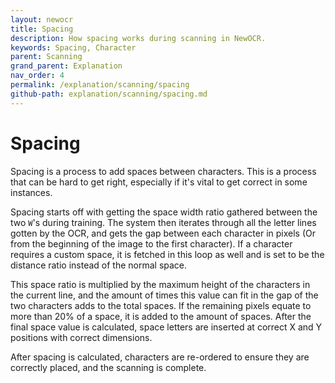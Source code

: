 ```yaml
---
layout: newocr
title: Spacing
description: How spacing works during scanning in NewOCR.
keywords: Spacing, Character
parent: Scanning
grand_parent: Explanation
nav_order: 4
permalink: /explanation/scanning/spacing
github-path: explanation/scanning/spacing.md
---
```


# Spacing

Spacing is a process to add spaces between characters. This is a process that can be hard to get right, especially if it's vital to get correct in some instances.

Spacing starts off with getting the space width ratio gathered between the two `W`'s during training. The system then iterates through all the letter lines gotten by the OCR, and gets the gap between each character in pixels (Or from the beginning of the image to the first character). If a character requires a custom space, it is fetched in this loop as well and is set to be the distance ratio instead of the normal space.

<src data-gh="https://github.com/MSPaintIDE/NewOCR/blob/7de96263853df8f63d340ecaf26284cb0d4dbb34/src/main/java/com/uddernetworks/newocr/recognition/OCRScan.java#L166-L180">This space ratio is multiplied by the maximum height of the characters in the current line, and the amount of times this value can fit in the gap of the two characters adds to the total spaces.</src> <src data-gh="https://github.com/MSPaintIDE/NewOCR/blob/7de96263853df8f63d340ecaf26284cb0d4dbb34/src/main/java/com/uddernetworks/newocr/recognition/OCRScan.java#L209-L214">If the remaining pixels equate to more than 20% of a space, it is added to the amount of spaces.</src> <src data-gh="https://github.com/MSPaintIDE/NewOCR/blob/7de96263853df8f63d340ecaf26284cb0d4dbb34/src/main/java/com/uddernetworks/newocr/recognition/OCRScan.java#L195-L197">After the final space value is calculated, space letters are inserted at correct X and Y positions with correct dimensions.</src>

After spacing is calculated, characters are re-ordered to ensure they are correctly placed, and the scanning is complete.